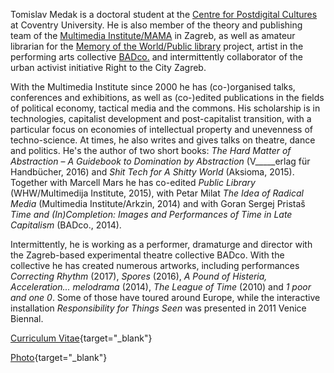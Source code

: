 <!--
.. title: Biography
.. slug: bio
.. author: Tomislav Medak
.. date: 2018-02-05 19:52:05 UTC
.. description: Short bio, CV i photograph of Tomislav Medak.
-->

Tomislav Medak is a doctoral student at the [Centre for Postdigital
Cultures](http://www.coventry.ac.uk/research/areas-of-research/postdigital-cultures/) at Coventry University. He is also member of the theory and
publishing team of the [Multimedia Institute/MAMA](http://www.mi2.hr/en/) in Zagreb, as well as amateur librarian for the [Memory of the World/Public library](https://memoryoftheworld.org/) project, artist in the performing arts collective [BADco.](http://badco.hr/) and intermittently collaborator of the urban activist initiative Right to the City Zagreb.

With the Multimedia Institute since 2000 he has (co-)organised talks, conferences and exhibitions, as well as (co-)edited publications in the fields of political economy, tactical media and the commons. His scholarship is in technologies, capitalist development and post-capitalist transition, with a particular focus on economies of intellectual property and unevenness of techno-science. At times, he also writes and gives talks on theatre, dance and politics. He's the author of two short books: *The Hard Matter of Abstraction* – *A Guidebook to Domination by Abstraction* (V_____erlag für Handbücher, 2016) and *Shit Tech for A Shitty World* (Aksioma, 2015). Together with Marcell Mars he has co-edited *Public Library* (WHW/Multimedija Institute, 2015), with Petar Milat *The Idea of Radical Media* (Multimedia Institute/Arkzin, 2014) and with Goran Sergej Pristaš *Time and (In)Completion: Images and Performances of Time in Late Capitalism* (BADco., 2014).

Intermittently, he is working as a performer, dramaturge and
director with the Zagreb-based experimental theatre collective BADco. With the collective he has created numerous artworks, including performances *Correcting Rhythm* (2017), *Spores* (2016), *A Pound of Histeria, Acceleration... melodrama* (2014), *The League of Time* (2010) and *1 poor and one 0*. Some of those have toured around Europe, while the interactive installation *Responsibility for Things Seen* was presented in 2011 Venice Biennal.

[Curriculum Vitae](/CV_tmedak_MI2_EN_2018.pdf){target="_blank"}

[Photo](/images/TMedak_large.jpg){target="_blank"}
